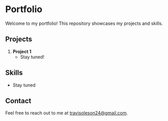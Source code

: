 # Portfolio

Welcome to my portfolio! This repository showcases my projects and skills.

## Projects

1. **Project 1**
    - Stay tuned!

## Skills

- Stay tuned

## Contact

Feel free to reach out to me at [travisoleson24@gmail.com](mailto:travisoleson24@gmail.com).

